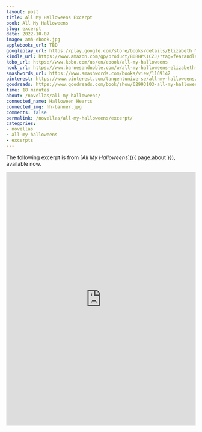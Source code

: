 ```yaml
---
layout: post
title: All My Halloweens Excerpt
book: All My Halloweens
slug: excerpt
date: 2022-10-07
image: amh-ebook.jpg
applebooks_url: TBD
googleplay_url: https://play.google.com/store/books/details/Elizabeth_Myles_All_My_Halloweens?id=-dWTEAAAQBAJ
kindle_url: https://www.amazon.com/gp/product/B0BHPK1CZJ/?tag=fearandlaun-20
kobo_url: https://www.kobo.com/us/en/ebook/all-my-halloweens
nook_url: https://www.barnesandnoble.com/w/all-my-halloweens-elizabeth-myles/1142467954?ean=2940186698685
smashwords_url: https://www.smashwords.com/books/view/1169142
pinterest: https://www.pinterest.com/tangentuniverse/all-my-halloweens/
goodreads: https://www.goodreads.com/book/show/62993103-all-my-halloweens
time: 18 minutes
about: /novellas/all-my-halloweens/
connected_name: Halloween Hearts
connected_img: hh-banner.jpg
comments: false
permalink: /novellas/all-my-halloweens/excerpt/
categories: 
- novellas
- all-my-halloweens
- excerpts
---
```


The following excerpt is from [*All My Halloweens*]({{ page.about }}), available now.

<iframe type="text/html" width="650" height="675" frameborder="0" allowfullscreen style="max-width:100%" src="https://read.amazon.com/kp/card?asin=B0BHPK1CZJ&preview=inline&linkCode=kpe&ref_=cm_sw_r_kb_dp_yfBqFbZBJNXZ8&tag=fearandlaun-20" ></iframe> 
